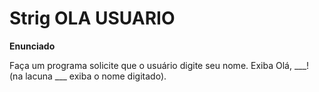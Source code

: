 # Strig OLA USUARIO

**Enunciado**

Faça um programa solicite que o usuário digite seu nome. Exiba Olá, ___! (na lacuna ___ exiba o nome digitado). 